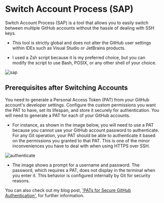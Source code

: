 # Switch Account Process (SAP)
Switch Account Process (SAP) is a tool that allows you to easily switch between multiple GitHub accounts without the hassle of dealing with SSH keys.

- This tool is strictly global and does not alter the GitHub user settings within IDEs such as Visual Studio or JetBrains products.

- I used a Zsh script because it is my preferred choice, but you can modify the script to use Bash, POSIX, or any other shell of your choice.

![sap](https://github.com/osag1e/sap/blob/main/sap.png)

## Prerequisites after Switching Accounts

You need to generate a Personal Access Token (PAT) from your GitHub account's developer settings. Configure the custom permissions you want the PAT to have, set its lifespan, and store it securely for authentication. You will need to generate a PAT for each of your GitHub accounts.

- For instance, as shown in the image below, you will need to use a PAT because you cannot use your GitHub account password to authenticate. For any Git operation, your PAT should be able to authenticate it based on the permissions you granted to that PAT. This is one of the minor inconveniences you have to deal with when using HTTPS over SSH.

![authenticate](https://github.com/osag1e/sap/blob/main/authenticate.png)

- The image shows a prompt for a username and password. The password, which requires a PAT, does not display in the terminal when you enter it. This behavior is configured internally by Git for security reasons.

You can also check out my blog post,  ['PATs for Secure GitHub Authentication'](https://osag1e.dev/blog1),  for further information.  
